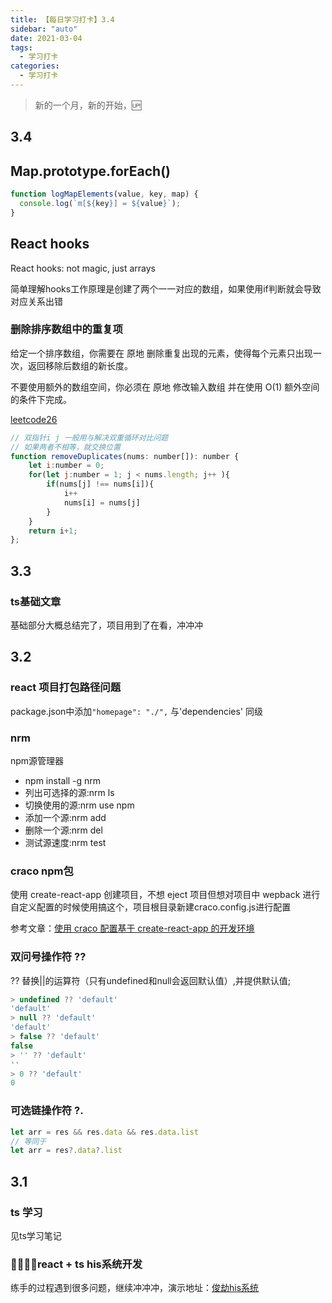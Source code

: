 ```yaml
---
title: 【每日学习打卡】3.4
sidebar: "auto"
date: 2021-03-04
tags:
  - 学习打卡
categories:
  - 学习打卡
---
```


> 新的一个月，新的开始，🆙

<!-- more -->

<!-- :::tip
::: -->
<!-- ## 过年在杭州计划 9天()
- vue3 + TS  实现部分当前业务逻辑
- react hooks + TS  实现部分当前业务逻辑
- webpack 源码
- 算法打卡10题
- 浏览器原理学习+文章输出
- js 类 -->

<!-- ## 目录
[[toc]] -->
<!-- ## 计划中
- webpack系统性学习
- babel
- typescript应用到微服务中
- 计算机网络系统性复习，毕竟专业
- vite
- lodash源码加入学习计划
- 正则表达式  -->
<!-- ## 计划 -->
<!-- ### 浏览器内部机制 -->
<!-- ## 3.5
### 算法打卡
[287. 寻找重复数](https://leetcode-cn.com/problems/find-the-duplicate-number/)

给定一个包含 n + 1 个整数的数组 nums ，其数字都在 1 到 n 之间（包括 1 和 n），可知至少存在一个重复的整数。

假设 nums 只有 一个重复的整数 ，找出 这个重复的数 。
```js
var findDuplicate = function(nums) {
    let map = new Map();
    nums.forEach(v => {
        if(!map.get(v)) {
            map.set(v, 1)
        } else {
            map.set(v, map.get(v) + 1)
        }
    })
    let res = 0;
    map.forEach((v,k, map) => {
        if(v > 1) {
            res = k
        }
    })
    return res;
};
console.log(findDuplicate([3,1,3,4,2,]));
``` -->
## 3.4

## Map.prototype.forEach()
```js
function logMapElements(value, key, map) {
  console.log(`m[${key}] = ${value}`);
}
```
## React hooks
React hooks: not magic, just arrays

简单理解hooks工作原理是创建了两个一一对应的数组，如果使用if判断就会导致对应关系出错
### 删除排序数组中的重复项
给定一个排序数组，你需要在 原地 删除重复出现的元素，使得每个元素只出现一次，返回移除后数组的新长度。

不要使用额外的数组空间，你必须在 原地 修改输入数组 并在使用 O(1) 额外空间的条件下完成。

[leetcode26](https://leetcode-cn.com/problems/remove-duplicates-from-sorted-array/)
```js
// 双指针i j 一般用与解决双重循环对比问题
// 如果两者不相等，就交换位置
function removeDuplicates(nums: number[]): number {
    let i:number = 0;
    for(let j:number = 1; j < nums.length; j++ ){
        if(nums[j] !== nums[i]){
            i++
            nums[i] = nums[j]
        }
    }
    return i+1;
};
```
## 3.3
### ts基础文章
基础部分大概总结完了，项目用到了在看，冲冲冲
## 3.2
### react 项目打包路径问题
package.json中添加`"homepage": "./",` 与'dependencies' 同级
### nrm
npm源管理器
- npm install -g nrm
- 列出可选择的源:nrm ls
- 切换使用的源:nrm use npm
- 添加一个源:nrm add <registry> <url>
- 删除一个源:nrm del <registry>
- 测试源速度:nrm test
### craco npm包
使用 create-react-app 创建项目，不想 eject 项目但想对项目中 wepback 进行自定义配置的时候使用搞这个，项目根目录新建craco.config.js进行配置

参考文章：[使用 craco 配置基于 create-react-app 的开发环境](https://blog.csdn.net/qq_39223195/article/details/106287522)

### 双问号操作符 ??
?? 替换||的运算符（只有undefined和null会返回默认值）,并提供默认值;
```js
> undefined ?? 'default'
'default'
> null ?? 'default'
'default'
> false ?? 'default'
false
> '' ?? 'default'
''
> 0 ?? 'default'
0
```
### 可选链操作符 ?.
```js
let arr = res && res.data && res.data.list
// 等同于
let arr = res?.data?.list
```

## 3.1
### ts 学习
见ts学习笔记
### react + ts his系统开发
练手的过程遇到很多问题，继续冲冲冲，演示地址：[俊劫his系统](https://alexwjj.github.io/his/index.html)

